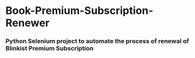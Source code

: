 # Book-Premium-Subscription-Renewer

### Python Selenium project to automate the process of renewal of Blinkist Premium Subscription
